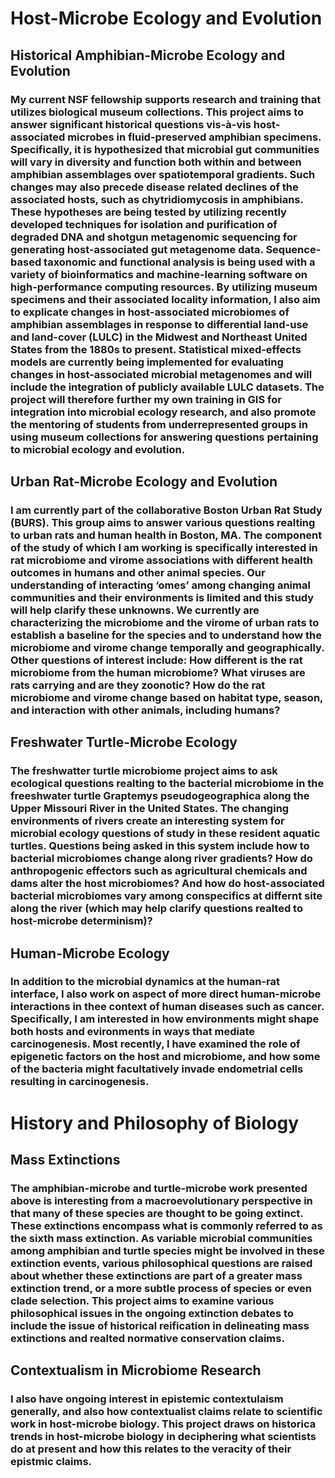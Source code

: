 # Host-Microbe Ecology and Evolution

## Historical Amphibian-Microbe Ecology and Evolution

### My current NSF fellowship supports research and training that utilizes biological museum collections. This project aims to answer significant historical questions vis-à-vis host-associated microbes in fluid-preserved amphibian specimens. Specifically, it is hypothesized that microbial gut communities will vary in diversity and function both within and between amphibian assemblages over spatiotemporal gradients. Such changes may also precede disease related declines of the associated hosts, such as chytridiomycosis in amphibians. These hypotheses are being tested by utilizing recently developed techniques for isolation and purification of degraded DNA and shotgun metagenomic sequencing for generating host-associated gut metagenome data. Sequence-based taxonomic and functional analysis is being used with a variety of bioinformatics and machine-learning software on high-performance computing resources. By utilizing museum specimens and their associated locality information, I also aim to explicate changes in host-associated microbiomes of amphibian assemblages in response to differential land-use and land-cover (LULC) in the Midwest and Northeast United States from the 1880s to present. Statistical mixed-effects models are currently being implemented for evaluating changes in host-associated microbial metagenomes and will include the integration of publicly available LULC datasets. The project will therefore further my own training in GIS for integration into microbial ecology research, and also promote the mentoring of students from underrepresented groups in using museum collections for answering questions pertaining to microbial ecology and evolution.


## Urban Rat-Microbe Ecology and Evolution

### I am currently part of the collaborative Boston Urban Rat Study (BURS). This group aims to answer various questions realting to urban rats and human health in Boston, MA. The component of the study of which I am working is specifically interested in rat microbiome and virome associations with different health outcomes in humans and other animal species. Our understanding of interacting ‘omes’ among changing animal communities and their environments is limited and this study will help clarify these unknowns. We currently are characterizing the microbiome and the virome of urban rats to establish a baseline for the species and to understand how the microbiome and virome change temporally and geographically. Other questions of interest include: How different is the rat microbiome from the human microbiome? What viruses are rats carrying and are they zoonotic? How do the rat microbiome and virome change based on habitat type, season, and interaction with other animals, including humans?

## Freshwater Turtle-Microbe Ecology

### The freshwatter turtle microbiome project aims to ask ecological questions realting to the bacterial microbiome in the freeshwater turtle Graptemys pseudogeographica along the Upper Missouri River in the United States. The changing environments of rivers create an interesting system for microbial ecology questions of study in these resident aquatic turtles. Questions being asked in this system include how to bacterial microbiomes change along river gradients? How do anthropogenic effectors such as agricultural chemicals and dams alter the host microbiomes? And how do host-associated bacterial microbiomes vary among conspecifics at differnt site along the river (which may help clarify questions realted to host-microbe determinism)?

## Human-Microbe Ecology

### In addition to the microbial dynamics at the human-rat interface, I also work on aspect of more direct human-microbe interactions in thee context of human diseases such as cancer. Specifically, I am interested in how environments might shape both hosts and evironments in ways that mediate carcinogenesis. Most recently, I have examined the role of epigenetic factors on the host and microbiome, and how some of the bacteria might facultatively invade endometrial cells resulting in carcinogenesis. 

# History and Philosophy of Biology

## Mass Extinctions

### The amphibian-microbe and turtle-microbe work presented above is interesting from a macroevolutionary perspective in that many of these species are thought to be going extinct. These extinctions encompass what is commonly referred to as the sixth mass extinction. As variable microbial communities among amphibian and turtle species might be involved in these extinction events, various philosophical questions are raised about whether these extinctions are part of a greater mass extinction trend, or a more subtle process of species or even clade selection. This project aims to examine various philosophical issues in the ongoing extinction debates to include the issue of historical reification in delineating mass extinctions and realted normative conservation claims.

## Contextualism in Microbiome Research

### I also have ongoing interest in epistemic contextulaism generally, and also how contextualist claims relate to scientific work in host-microbe biology. This project draws on historica trends in host-microbe biology in deciphering what scientists do at present and how this relates to the veracity of their epistmic claims. 
